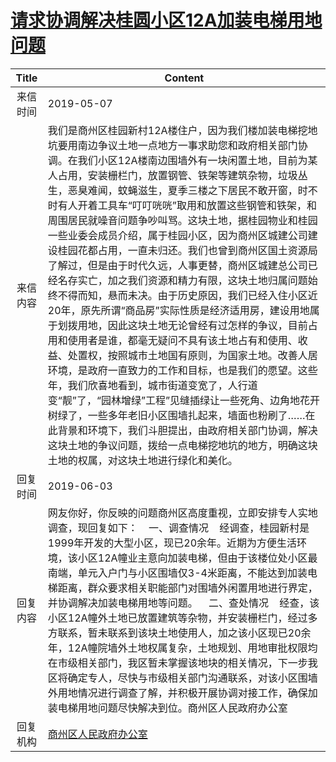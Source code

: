 # [请求协调解决桂圆小区12A加装电梯用地问题](http://www.shangluo.gov.cn/zmhd/ldxxxx.jsp?urltype=leadermail.LeaderMailContentUrl&wbtreeid=1112&leadermailid=5256)

| Title |                                                                                                                                                                                                                                                                                                               Content                                                                                                                                                                                                                                                                                                                |
|:-----:|--------------------------------------------------------------------------------------------------------------------------------------------------------------------------------------------------------------------------------------------------------------------------------------------------------------------------------------------------------------------------------------------------------------------------------------------------------------------------------------------------------------------------------------------------------------------------------------------------------------------------------------|
| 来信时间  | 2019-05-07                                                                                                                                                                                                                                                                                                                                                                                                                                                                                                                                                                                                                           |
| 来信内容  | 我们是商州区桂园新村12A楼住户，因为我们楼加装电梯挖地坑要用南边争议土地一点地方一事求助您和政府相关部门协调。在我们小区12A楼南边围墙外有一块闲置土地，目前为某人占用，安装栅栏门，放置钢管、铁架等建筑杂物，垃圾丛生，恶臭难闻，蚊蝇滋生，夏季三楼之下居民不敢开窗，时不时有人开着工具车“叮叮咣咣”取用和放置这些钢管和铁架，和周围居民就噪音问题争吵叫骂。这块土地，据桂园物业和桂园一些业委会成员介绍，属于桂园小区，因为商州区城建公司建设桂园花都占用，一直未归还。我们也曾到商州区国土资源局了解过，但是由于时代久远，人事更替，商州区城建总公司已经名存实亡，加之我们资源和精力有限，这块土地归属问题始终不得而知，悬而未决。由于历史原因，我们已经入住小区近20年，原先所谓“商品房”实际性质是经济适用房，建设用地属于划拨用地，因此这块土地无论曾经有过怎样的争议，目前占用和使用者是谁，都毫无疑问不具有该土地占有和使用、收益、处置权，按照城市土地国有原则，为国家土地。改善人居环境，是政府一直致力的工作和目标，也是我们的愿望。这些年，我们欣喜地看到，城市街道变宽了，人行道变“靓”了，“园林增绿”工程”见缝插绿让一些死角、边角地花开树绿了，一些多年老旧小区围墙扎起来，墙面也粉刷了……在此背景和环境下，我们斗胆提出，由政府相关部门协调，解决这块土地的争议问题，拨给一点电梯挖地坑的地方，明确这块土地的权属，对这块土地进行绿化和美化。 |
| 回复时间  | 2019-06-03                                                                                                                                                                                                                                                                                                                                                                                                                                                                                                                                                                                                                           |
| 回复内容  | 网友你好，你反映的问题商州区高度重视，立即安排专人实地调查，现回复如下：    一、调查情况    经调查，桂园新村是1999年开发的大型小区，现已20余年。近期为方便生活环境，该小区12A幢业主意向加装电梯，但由于该楼位处小区最南端，单元入户门与小区围墙仅3-4米距离，不能达到加装电梯距离，群众要求相关职能部门对围墙外闲置用地进行界定，并协调解决加装电梯用地等问题。    二、查处情况    经查，该小区12A幢外土地已放置建筑等杂物，并安装栅栏门，经过多方联系，暂未联系到该块土地使用人，加之该小区现已20余年，12A幢院墙外土地权属复杂，土地规划、用地审批权限均在市级相关部门，我区暂未掌握该地块的相关情况，下一步我区将确定专人，尽快与市级相关部门沟通联系，对该小区围墙外用地情况进行调查了解，并积极开展协调对接工作，确保加装电梯用地问题尽快解决到位。商州区人民政府办公室                                                                                                                                                                                                                              |
| 回复机构  | [商州区人民政府办公室](../../category/agencies/商州区人民政府办公室.md)                                                                                                                                                                                                                                                                                                                                                                                                                                                                                                                                                                                  |